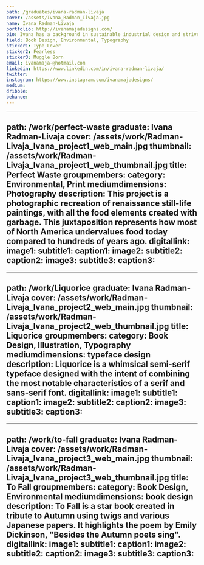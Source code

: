 ```yaml
---
path: /graduates/ivana-radman-livaja
cover: /assets/Ivana_Radman_Iivaja.jpg
name: Ivana Radman-Livaja
portfolio: http://ivanamajadesigns.com/
bio: Ivana has a background in sustainable industrial design and strives to combine her love of product making with graphic design. She is able to create truly unique works this way, taking a variety of techniques and using them across multiple media. Ivana particularly enjoys typeface design and book design, and loves working with her hands to form a more personal connection with her work. She aims to be as environmentally friendly as possible in all her projects, and often uses recycled material or natural resources in her executions.
field: Book Design, Environmental, Typography
sticker1: Type Lover
sticker2: Fearless
sticker3: Muggle Born
email: ivanamaja-@hotmail.com
linkedin: https://www.linkedin.com/in/ivana-radman-livaja/
twitter:
instagram: https://www.instagram.com/ivanamajadesigns/
medium:
dribble:
behance:
---
```


---
path: /work/perfect-waste
graduate: Ivana Radman-Livaja
cover: /assets/work/Radman-Livaja_Ivana_project1_web_main.jpg
thumbnail: /assets/work/Radman-Livaja_Ivana_project1_web_thumbnail.jpg
title: Perfect Waste 
groupmembers:
category: Environmental, Print
mediumdimensions: Photography
description: This project is a photographic recreation of renaissance still-life paintings, with all the food elements created with garbage. This juxtaposition represents how most of North America undervalues food today compared to hundreds of years ago.
digitallink:
image1: 
subtitle1:
caption1:
image2:
subtitle2:
caption2:
image3: 
subtitle3:
caption3:
---


---
path: /work/Liquorice
graduate: Ivana Radman-Livaja
cover: /assets/work/Radman-Livaja_Ivana_project2_web_main.jpg
thumbnail: /assets/work/Radman-Livaja_Ivana_project2_web_thumbnail.jpg
title: Liquorice 
groupmembers:
category: Book Design, Illustration, Typography
mediumdimensions: typeface design
description: Liquorice is a whimsical semi-serif typeface designed with the intent of combining the most notable characteristics of a serif and sans-serif font. 
digitallink:
image1: 
subtitle1:
caption1:
image2: 
subtitle2:
caption2:
image3: 
subtitle3:
caption3:
---


---
path: /work/to-fall
graduate: Ivana Radman-Livaja
cover: /assets/work/Radman-Livaja_Ivana_project3_web_main.jpg
thumbnail: /assets/work/Radman-Livaja_Ivana_project3_web_thumbnail.jpg
title: To Fall 
groupmembers:
category: Book Design, Environmental
mediumdimensions: book design
description: To Fall is a star book created in tribute to Autumn using twigs and various Japanese papers. It highlights the poem by Emily Dickinson, "Besides the Autumn poets sing".
digitallink:
image1: 
subtitle1:
caption1:
image2: 
subtitle2:
caption2:
image3:
subtitle3:
caption3:
---
